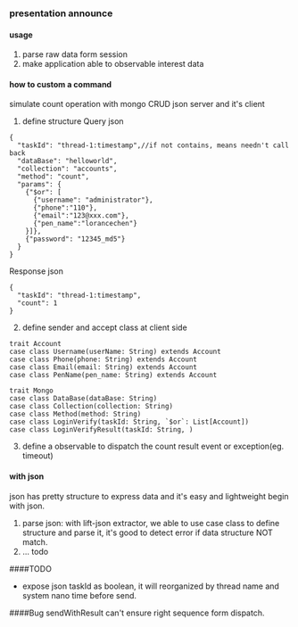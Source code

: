 ### presentation announce
#### usage
1. parse raw data form session
2. make application able to observable interest data

#### how to custom a command
simulate count operation with mongo CRUD json server and it's client
1. define structure Query json
```
{
  "taskId": "thread-1:timestamp",//if not contains, means needn't call back
  "dataBase": "helloworld",
  "collection": "accounts",
  "method": "count",
  "params": {
    {"$or": [
      {"username": "administrator"},
      {"phone":"110"},
      {"email":"123@xxx.com"},
      {"pen_name":"lorancechen"}
    }]},
    {"password": "12345_md5"}
  }
}
```
Response json
```
{
  "taskId": "thread-1:timestamp",
  "count": 1
}
```
2. define sender and accept class at client side
 ```
 trait Account
 case class Username(userName: String) extends Account
 case class Phone(phone: String) extends Account
 case class Email(email: String) extends Account
 case class PenName(pen_name: String) extends Account
 
 trait Mongo
 case class DataBase(dataBase: String)
 case class Collection(collection: String)
 case class Method(method: String)
 case class LoginVerify(taskId: String, `$or`: List[Account])
 case class LoginVerifyResult(taskId: String, )
 ```
3. define a observable to dispatch the count result event or exception(eg. timeout)

#### with json
 json has pretty structure to express data and it's easy and lightweight begin with json.
 
 1. parse json:
 with lift-json extractor, we able to use case class to define structure and parse it,
 it's good to detect error if data structure NOT match.
 2. ... todo
 
####TODO
* expose json taskId as boolean, it will reorganized by thread name and system nano time
before send.

####Bug
sendWithResult can't ensure right sequence form dispatch.